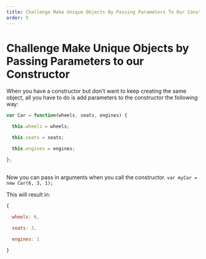 ```yaml
---
title: Challenge Make Unique Objects By Passing Parameters To Our Constructor
order: 5
---
```

# Challenge Make Unique Objects by Passing Parameters to our Constructor

When you have a constructor but don't want to keep creating the same object, all you have to do is add parameters to the constructor the following way:

```javascript
var Car = function(wheels, seats, engines) {

  this.wheels = wheels;

  this.seats = seats;

  this.engines = engines;

};
```

##  

Now you can pass in arguments when you call the constructor. `var myCar = new Car(6, 3, 1);`

This will result in:

```javascript
{

  wheels: 6,

  seats: 3,

  engines: 1

}
```
